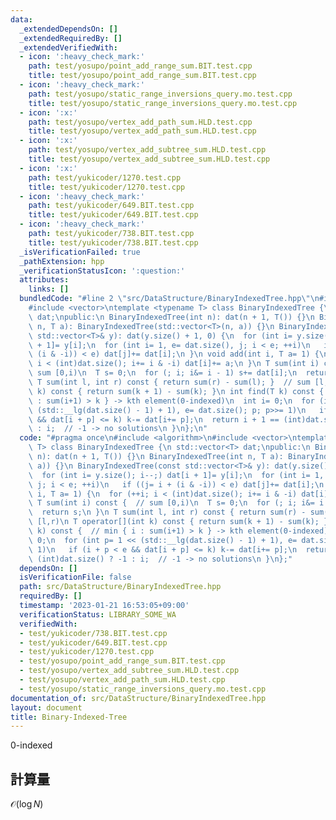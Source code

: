 ```yaml
---
data:
  _extendedDependsOn: []
  _extendedRequiredBy: []
  _extendedVerifiedWith:
  - icon: ':heavy_check_mark:'
    path: test/yosupo/point_add_range_sum.BIT.test.cpp
    title: test/yosupo/point_add_range_sum.BIT.test.cpp
  - icon: ':heavy_check_mark:'
    path: test/yosupo/static_range_inversions_query.mo.test.cpp
    title: test/yosupo/static_range_inversions_query.mo.test.cpp
  - icon: ':x:'
    path: test/yosupo/vertex_add_path_sum.HLD.test.cpp
    title: test/yosupo/vertex_add_path_sum.HLD.test.cpp
  - icon: ':x:'
    path: test/yosupo/vertex_add_subtree_sum.HLD.test.cpp
    title: test/yosupo/vertex_add_subtree_sum.HLD.test.cpp
  - icon: ':x:'
    path: test/yukicoder/1270.test.cpp
    title: test/yukicoder/1270.test.cpp
  - icon: ':heavy_check_mark:'
    path: test/yukicoder/649.BIT.test.cpp
    title: test/yukicoder/649.BIT.test.cpp
  - icon: ':heavy_check_mark:'
    path: test/yukicoder/738.BIT.test.cpp
    title: test/yukicoder/738.BIT.test.cpp
  _isVerificationFailed: true
  _pathExtension: hpp
  _verificationStatusIcon: ':question:'
  attributes:
    links: []
  bundledCode: "#line 2 \"src/DataStructure/BinaryIndexedTree.hpp\"\n#include <algorithm>\n\
    #include <vector>\ntemplate <typename T> class BinaryIndexedTree {\n std::vector<T>\
    \ dat;\npublic:\n BinaryIndexedTree(int n): dat(n + 1, T()) {}\n BinaryIndexedTree(int\
    \ n, T a): BinaryIndexedTree(std::vector<T>(n, a)) {}\n BinaryIndexedTree(const\
    \ std::vector<T>& y): dat(y.size() + 1, 0) {\n  for (int i= y.size(); i--;) dat[i\
    \ + 1]= y[i];\n  for (int i= 1, e= dat.size(), j; i < e; ++i)\n   if ((j= i +\
    \ (i & -i)) < e) dat[j]+= dat[i];\n }\n void add(int i, T a= 1) {\n  for (++i;\
    \ i < (int)dat.size(); i+= i & -i) dat[i]+= a;\n }\n T sum(int i) const {  //\
    \ sum [0,i)\n  T s= 0;\n  for (; i; i&= i - 1) s+= dat[i];\n  return s;\n }\n\
    \ T sum(int l, int r) const { return sum(r) - sum(l); }  // sum [l,r)\n T operator[](int\
    \ k) const { return sum(k + 1) - sum(k); }\n int find(T k) const {  // min { i\
    \ : sum(i+1) > k } -> kth element(0-indexed)\n  int i= 0;\n  for (int p= 1 <<\
    \ (std::__lg(dat.size() - 1) + 1), e= dat.size(); p; p>>= 1)\n   if (i + p < e\
    \ && dat[i + p] <= k) k-= dat[i+= p];\n  return i + 1 == (int)dat.size() ? -1\
    \ : i;  // -1 -> no solutions\n }\n};\n"
  code: "#pragma once\n#include <algorithm>\n#include <vector>\ntemplate <typename\
    \ T> class BinaryIndexedTree {\n std::vector<T> dat;\npublic:\n BinaryIndexedTree(int\
    \ n): dat(n + 1, T()) {}\n BinaryIndexedTree(int n, T a): BinaryIndexedTree(std::vector<T>(n,\
    \ a)) {}\n BinaryIndexedTree(const std::vector<T>& y): dat(y.size() + 1, 0) {\n\
    \  for (int i= y.size(); i--;) dat[i + 1]= y[i];\n  for (int i= 1, e= dat.size(),\
    \ j; i < e; ++i)\n   if ((j= i + (i & -i)) < e) dat[j]+= dat[i];\n }\n void add(int\
    \ i, T a= 1) {\n  for (++i; i < (int)dat.size(); i+= i & -i) dat[i]+= a;\n }\n\
    \ T sum(int i) const {  // sum [0,i)\n  T s= 0;\n  for (; i; i&= i - 1) s+= dat[i];\n\
    \  return s;\n }\n T sum(int l, int r) const { return sum(r) - sum(l); }  // sum\
    \ [l,r)\n T operator[](int k) const { return sum(k + 1) - sum(k); }\n int find(T\
    \ k) const {  // min { i : sum(i+1) > k } -> kth element(0-indexed)\n  int i=\
    \ 0;\n  for (int p= 1 << (std::__lg(dat.size() - 1) + 1), e= dat.size(); p; p>>=\
    \ 1)\n   if (i + p < e && dat[i + p] <= k) k-= dat[i+= p];\n  return i + 1 ==\
    \ (int)dat.size() ? -1 : i;  // -1 -> no solutions\n }\n};"
  dependsOn: []
  isVerificationFile: false
  path: src/DataStructure/BinaryIndexedTree.hpp
  requiredBy: []
  timestamp: '2023-01-21 16:53:05+09:00'
  verificationStatus: LIBRARY_SOME_WA
  verifiedWith:
  - test/yukicoder/738.BIT.test.cpp
  - test/yukicoder/649.BIT.test.cpp
  - test/yukicoder/1270.test.cpp
  - test/yosupo/point_add_range_sum.BIT.test.cpp
  - test/yosupo/vertex_add_subtree_sum.HLD.test.cpp
  - test/yosupo/vertex_add_path_sum.HLD.test.cpp
  - test/yosupo/static_range_inversions_query.mo.test.cpp
documentation_of: src/DataStructure/BinaryIndexedTree.hpp
layout: document
title: Binary-Indexed-Tree
---
```

0-indexed
## 計算量
$\mathcal{O}(\log N)$
